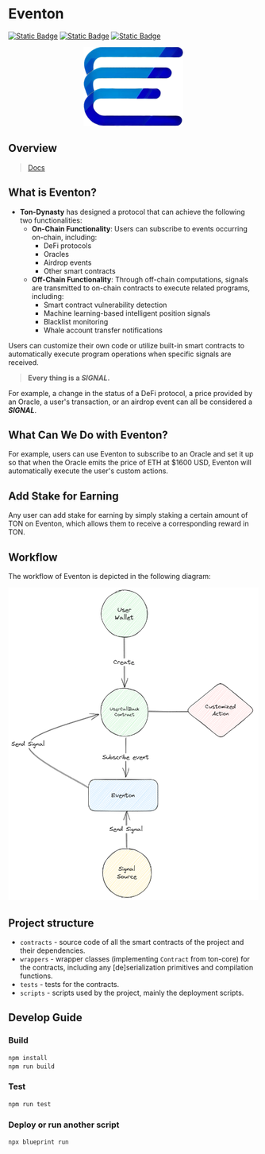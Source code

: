 # Eventon

[![Static Badge](https://img.shields.io/badge/Resource-Docs-black?logo=github)]()
[![Static Badge](https://img.shields.io/badge/Community-Telegram-blue?logo=telegram)]()
[![Static Badge](https://img.shields.io/badge/Website-Eventon-3425cc?logo=react)]()

<p align="center">
<img src="./utils/eventon.png" alt="Eventon" width="200" height="158.95522">
</p>

## Overview

> [Docs](https://ton-dynasty.github.io/eventon-doc/)

## What is Eventon?

-   **Ton-Dynasty** has designed a protocol that can achieve the following two functionalities:
    -   **On-Chain Functionality**: Users can subscribe to events occurring on-chain, including:
        -   DeFi protocols
        -   Oracles
        -   Airdrop events
        -   Other smart contracts
    -   **Off-Chain Functionality**: Through off-chain computations, signals are transmitted to on-chain contracts to execute related programs, including:
        -   Smart contract vulnerability detection
        -   Machine learning-based intelligent position signals
        -   Blacklist monitoring
        -   Whale account transfer notifications

Users can customize their own code or utilize built-in smart contracts to automatically execute program operations when specific signals are received.

> **Every thing is a _SIGNAL_.**

For example, a change in the status of a DeFi protocol, a price provided by an Oracle, a user's transaction, or an airdrop event can all be considered a **_SIGNAL_**.

## What Can We Do with Eventon?

For example, users can use Eventon to subscribe to an Oracle and set it up so that when the Oracle emits the price of ETH at $1600 USD, Eventon will automatically execute the user's custom actions.

## Add Stake for Earning

Any user can add stake for earning by simply staking a certain amount of TON on Eventon, which allows them to receive a corresponding reward in TON.

## Workflow

The workflow of Eventon is depicted in the following diagram:

![Eventon Workflow](./utils/eventon-workflow.png)

## Project structure

-   `contracts` - source code of all the smart contracts of the project and their dependencies.
-   `wrappers` - wrapper classes (implementing `Contract` from ton-core) for the contracts, including any [de]serialization primitives and compilation functions.
-   `tests` - tests for the contracts.
-   `scripts` - scripts used by the project, mainly the deployment scripts.

## Develop Guide

### Build

```bash
npm install
npm run build
```

### Test

```bash
npm run test
```

### Deploy or run another script

```bash
npx blueprint run
```
